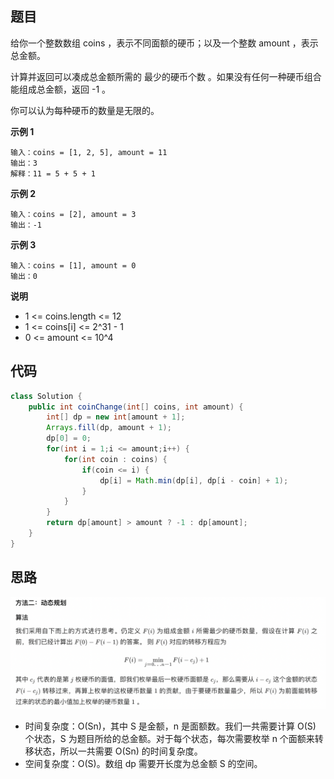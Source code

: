 ## 题目
给你一个整数数组 coins ，表示不同面额的硬币；以及一个整数 amount ，表示总金额。

计算并返回可以凑成总金额所需的 最少的硬币个数 。如果没有任何一种硬币组合能组成总金额，返回 -1 。

你可以认为每种硬币的数量是无限的。

**示例 1**
```
输入：coins = [1, 2, 5], amount = 11
输出：3 
解释：11 = 5 + 5 + 1
```

**示例 2**
```
输入：coins = [2], amount = 3
输出：-1
```

**示例 3**
```
输入：coins = [1], amount = 0
输出：0
```

**说明**
* 1 <= coins.length <= 12
* 1 <= coins[i] <= 2^31 - 1
* 0 <= amount <= 10^4

## 代码
```Java
class Solution {
    public int coinChange(int[] coins, int amount) {
        int[] dp = new int[amount + 1];
        Arrays.fill(dp, amount + 1);
        dp[0] = 0;
        for(int i = 1;i <= amount;i++) {
            for(int coin : coins) {
                if(coin <= i) {
                    dp[i] = Math.min(dp[i], dp[i - coin] + 1);
                }
            }
        }
        return dp[amount] > amount ? -1 : dp[amount]; 
    }
}
```

## 思路

![](static/322.png)

* 时间复杂度：O(Sn)，其中 S 是金额，n 是面额数。我们一共需要计算 O(S) 个状态，S 为题目所给的总金额。对于每个状态，每次需要枚举 n 个面额来转移状态，所以一共需要 O(Sn) 的时间复杂度。
* 空间复杂度：O(S)。数组 dp 需要开长度为总金额 S 的空间。
